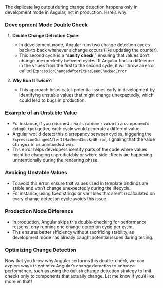 The duplicate log output during change detection happens only in development mode in Angular, not in production. Here’s why:

### Development Mode Double Check

1. **Double Change Detection Cycle**:
   - In development mode, Angular runs two change detection cycles back-to-back whenever a change occurs (like updating the counter).
   - This second cycle is a “**sanity check**,” ensuring that values don’t change unexpectedly between cycles. If Angular finds a difference in the values from the first to the second cycle, it will throw an error called `ExpressionChangedAfterItHasBeenCheckedError`.

2. **Why Run It Twice?**:
   - This approach helps catch potential issues early in development by identifying unstable values that might change unexpectedly, which could lead to bugs in production.

### Example of an Unstable Value

   - For instance, if you returned a `Math.random()` value in a component’s `debugOutput` getter, each cycle would generate a different value.
   - Angular would detect this discrepancy between cycles, triggering the `ExpressionChangedAfterItHasBeenCheckedError`, signaling that the value changes in an unintended way.
   - This error helps developers identify parts of the code where values might be changing unpredictably or where side effects are happening unintentionally during the rendering phase.

### Avoiding Unstable Values

   - To avoid this error, ensure that values used in template bindings are stable and won’t change unexpectedly during the lifecycle.
   - For instance, using fixed strings or variables that aren’t recalculated on every change detection cycle avoids this issue.

### Production Mode Difference

   - In production, Angular skips this double-checking for performance reasons, only running one change detection cycle per event.
   - This ensures better efficiency without sacrificing stability, as development mode has already caught potential issues during testing.

### Optimizing Change Detection

Now that you know why Angular performs this double-check, we can explore ways to optimize Angular’s change detection to enhance performance, such as using the `OnPush` change detection strategy to limit checks only to components that actually change. Let me know if you’d like more on that!
